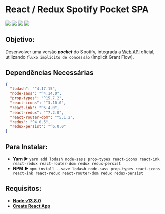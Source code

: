 # React / Redux Spotify Pocket SPA

<img src="https://img.shields.io/badge/-React-blue"/>
<img src="https://img.shields.io/badge/-ReactHooks-green"/>
<img src="https://img.shields.io/badge/-Redux-red"/>
<img src="https://img.shields.io/badge/-JavaScript-yellow"/>

## Objetivo:

Desenvolver uma versão _**pocket**_ do Spotify, integrada a [Web API](https://developer.spotify.com/documentation/web-api) oficial, utilizando `fluxo implícito de concessão` (Implicit Grant Flow).

## Dependências Necessárias

```json
{
  "lodash": "^4.17.15",
  "node-sass": "^4.14.0",
  "prop-types": "^15.7.2",
  "react-icons": "^3.10.0",
  "react-ink": "^6.4.0",
  "react-redux": "^7.2.0",
  "react-router-dom": "^5.1.2",
  "redux": "^4.0.5",
  "redux-persist": "^6.0.0"
}
```

## Para Instalar:

- **Yarn** ▶️ `yarn add lodash node-sass prop-types react-icons react-ink react-redux react-router-dom redux redux-persist`
- **NPM** ▶️ `npm install --save lodash node-sass prop-types react-icons react-ink react-redux react-router-dom redux redux-persist`

## Requisitos:

- **[Node v13.8.0](https://nodejs.org/en/)**
- **[Create React App](https://github.com/facebook/create-react-app)**
